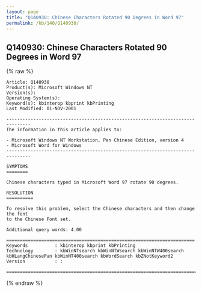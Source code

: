 ```yaml
---
layout: page
title: "Q140930: Chinese Characters Rotated 90 Degrees in Word 97"
permalink: /kb/140/Q140930/
---
```


## Q140930: Chinese Characters Rotated 90 Degrees in Word 97

{% raw %}

	Article: Q140930
	Product(s): Microsoft Windows NT
	Version(s): 
	Operating System(s): 
	Keyword(s): kbinterop kbprint kbPrinting
	Last Modified: 01-NOV-2001
	
	-------------------------------------------------------------------------------
	The information in this article applies to:
	
	- Microsoft Windows NT Workstation, Pan Chinese Edition, version 4 
	- Microsoft Word for Windows 
	-------------------------------------------------------------------------------
	
	SYMPTOMS
	========
	
	Chinese characters typed in Microsoft Word 97 rotate 90 degrees.
	
	RESOLUTION
	==========
	
	To resolve this problem, select the Chinese characters and then change the font
	to the Chinese Font set.
	
	Additional query words: 4.00
	
	======================================================================
	Keywords          : kbinterop kbprint kbPrinting 
	Technology        : kbWinNTsearch kbWinNTWsearch kbWinNTW400search kbHLangChinesePan kbWinNT400search kbWordSearch kbZNotKeyword2
	Version           : :
	
	=============================================================================
	

{% endraw %}
